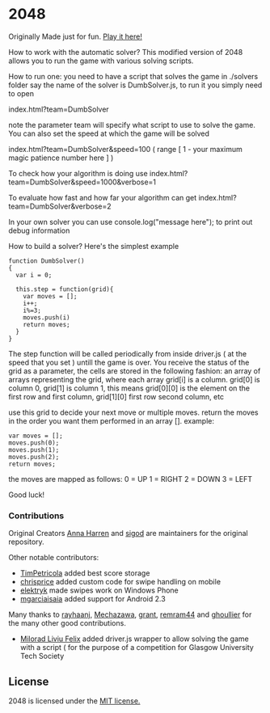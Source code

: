 # 2048
Originally Made just for fun. [Play it here!](http://gabrielecirulli.github.io/2048/)

How to work with the automatic solver?
This modified version of 2048 allows you to run the game with various solving scripts.

How to run one: you need to have a script that solves the game in ./solvers folder
say the name of the solver is DumbSolver.js, to run it you simply need to open

index.html?team=DumbSolver

note the parameter team will specify what script to use to solve the game.
You can also set the speed at which the game will be solved

index.html?team=DumbSolver&speed=100
( range [ 1 - your maximum magic patience number here ] )

To check how your algorithm is doing use
index.html?team=DumbSolver&speed=1000&verbose=1

To evaluate how fast and how far your algorithm can get
index.html?team=DumbSolver&verbose=2

In your own solver you can use console.log("message here"); to print out debug information

How to build a solver? Here's the simplest example

```
function DumbSolver()
{
  var i = 0;
  
  this.step = function(grid){
    var moves = [];
    i++;
    i%=3; 
    moves.push(i)
    return moves;
  }
}
```
The step function will be called periodically from inside driver.js ( at the speed that you set ) untill the game is over.
You receive the status of the grid as a parameter, the cells are stored in the following fashion:
an array of arrays representing the grid, where each array grid[i] is a column.
grid[0] is column 0, grid[1] is column 1, this means grid[0][0] is the element on the first row and first column, 
grid[1][0] first row second column, etc

use this grid to decide your next move or multiple moves. 
return the moves in the order you want them performed in an array []. 
example:
```
var moves = [];
moves.push(0);
moves.push(1);
moves.push(2);
return moves;
```
the moves are mapped as follows:
0 = UP
1 = RIGHT
2 = DOWN
3 = LEFT

Good luck!

### Contributions

Original Creators
[Anna Harren](https://github.com/iirelu/) and [sigod](https://github.com/sigod) are maintainers for the original repository.

Other notable contributors:

 - [TimPetricola](https://github.com/TimPetricola) added best score storage
 - [chrisprice](https://github.com/chrisprice) added custom code for swipe handling on mobile
 - [elektryk](https://github.com/elektryk) made swipes work on Windows Phone
 - [mgarciaisaia](https://github.com/mgarciaisaia) added support for Android 2.3

Many thanks to [rayhaanj](https://github.com/rayhaanj), [Mechazawa](https://github.com/Mechazawa), [grant](https://github.com/grant), [remram44](https://github.com/remram44) and [ghoullier](https://github.com/ghoullier) for the many other good contributions.

- [Milorad Liviu Felix](https://github.com/iFlex) added driver.js wrapper to allow solving the game with a script ( for the purpose of a competition for Glasgow University Tech Society

## License
2048 is licensed under the [MIT license.](https://github.com/gabrielecirulli/2048/blob/master/LICENSE.txt)

